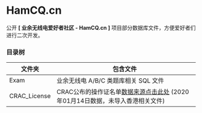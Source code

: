 # HamCQ.cn

公开 **[ 业余无线电爱好者社区 - HamCQ.cn ]** 项目部分数据库文件，方便爱好者们进行二次开发。

### 目录树

| 文件夹       | 包含文件                                                     |
| ------------ | ------------------------------------------------------------ |
| Exam         | 业余无线电 A/B/C 类题库相关 SQL 文件                                 |
| CRAC_License | CRAC公布的操作证名单[数据来源点击此处](http://www.crac.org.cn/News/Detail?ID=202a18b416744e8d9f836708184bcd8b) (2020年01月14日数据，未导入香港相关文件) |



